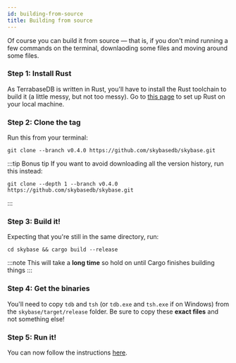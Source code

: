 ```yaml
---
id: building-from-source
title: Building from source
---
```

Of course you can build it from source &mdash; that is, if you don't mind running a few commands on the terminal, downlaoding some files and moving around some files.

### Step 1: Install Rust
As TerrabaseDB is written in Rust, you'll have to install the Rust toolchain to build it (a little messy, but not too messy). Go to [this page](https://rustup.rs/) to set up Rust on your local machine.

### Step 2: Clone the tag
Run this from your terminal:
```
git clone --branch v0.4.0 https://github.com/skybasedb/skybase.git
```
:::tip Bonus tip
If you want to avoid downloading all the version history, run this instead:
```
git clone --depth 1 --branch v0.4.0 https://github.com/skybasedb/skybase.git
```
:::
### Step 3: Build it!
Expecting that you're still in the same directory, run:
```
cd skybase && cargo build --release
```
:::note
This will take a **long time** so hold on until Cargo finishes building things
:::
### Step 4: Get the binaries
You'll need to copy `tdb` and `tsh` (or `tdb.exe` and `tsh.exe` if on Windows) from the `skybase/target/release` folder. Be sure to copy these **exact files** and not something else!
### Step 5: Run it!
You can now follow the instructions [here](getting-started).